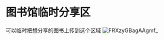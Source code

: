 # 图书馆临时分享区
可以临时把想分享的图书上传到这个区域
![FRXzyGBagAAgmf_](https://github.com/user-attachments/assets/d315cac6-52e2-4c59-897b-201cbd2a5e3b)
